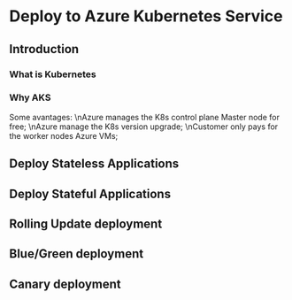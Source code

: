 # Deploy to Azure Kubernetes Service

## Introduction
### What is Kubernetes

### Why AKS
Some avantages:
\nAzure manages the K8s control plane Master node for free;
\nAzure manage the K8s version upgrade;
\nCustomer only pays for the worker nodes Azure VMs;

## Deploy Stateless Applications

## Deploy Stateful Applications

## Rolling Update deployment

## Blue/Green deployment

## Canary deployment


